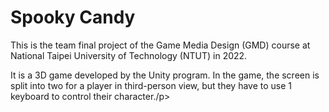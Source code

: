 <H1>Spooky Candy</H1>
<p>This is the team final project of the Game Media Design (GMD) course at National Taipei University of Technology (NTUT) in 2022.</p>
<p>It is a 3D game developed by the Unity program. In the game, the screen is split into two for a player in third-person view, but they have to use 1 keyboard to control their character./p>

